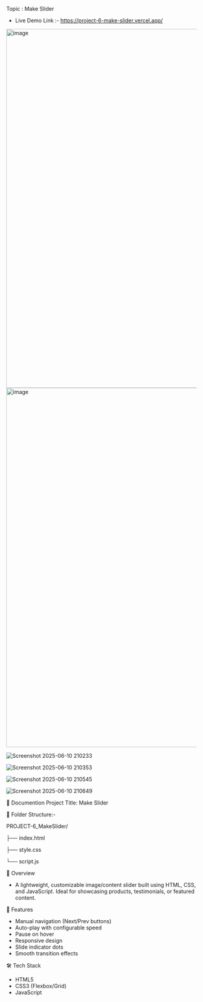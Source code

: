 Topic : Make Slider

* Live Demo Link :- https://project-6-make-slider.vercel.app/
<img width="948" alt="image" src="https://github.com/user-attachments/assets/c6e0c5b3-7bff-4fa9-beb1-ab496101a8a3" />

<img width="949" alt="image" src="https://github.com/user-attachments/assets/5f3d111e-555d-43d6-b2c9-7a4385ac427f" />

![Screenshot 2025-06-10 210233](https://github.com/user-attachments/assets/5c085d33-c1cb-4eec-9c7b-c4beb043e7c2)

![Screenshot 2025-06-10 210353](https://github.com/user-attachments/assets/d20fb049-e2c4-4320-a128-7161323a8498)

![Screenshot 2025-06-10 210545](https://github.com/user-attachments/assets/6b0ce507-d56d-4c00-a2c6-89eb8336b1f2)

![Screenshot 2025-06-10 210649](https://github.com/user-attachments/assets/a78d71cd-f982-478c-8a36-d5d1a7cf0b6f)

📘 Documention Project Title: Make Slider

📂 Folder Structure:-

PROJECT-6_MakeSlider/

├── index.html

├── style.css

└── script.js

📌 Overview
- A lightweight, customizable image/content slider built using HTML, CSS, and JavaScript. Ideal for showcasing products, testimonials, or featured content.

🚀 Features
- Manual navigation (Next/Prev buttons)
- Auto-play with configurable speed
- Pause on hover
- Responsive design
- Slide indicator dots
- Smooth transition effects

🛠️ Tech Stack
- HTML5
- CSS3 (Flexbox/Grid)
- JavaScript

